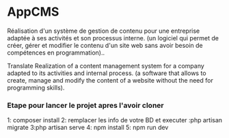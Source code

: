 # AppCMS
Réalisation d'un système de gestion de contenu pour une entreprise adaptée à ses activités et son processus interne. (un logiciel qui permet de créer, gérer et modifier le contenu d'un site web sans avoir besoin de compétences en programmation)..

Translate
Realization of a content management system for a company adapted to its activities and internal process. (a software that allows to create, manage and modify the content of a website without the need for programming skills).

### Etape pour lancer le projet apres l'avoir cloner
1: composer install
2: remplacer les info de votre BD et executer :php artisan migrate
3:php artisan serve
4: npm install
5: npm run dev
